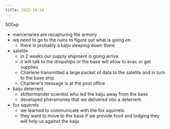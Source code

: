 ```yaml
---
title: 2022-10-18
---
```


500xp
* mercenaries are recapturing hte armory
* we need to go to the ruins to figure out what is going on.
    * there is probably a kaiju sleeping down there.
* satelite
    * in 2 weeks our supply shipment is going arrive.
    * it will talk to the dropships or the base will allow to evac or get supplies. 
    * Charlene transmitted a large packet of data to the satelite and in turn to the base ship
    * Charlene's message is at the post office
* kaiju deterrent
    * skittermander scientist who led the kaiju away from the base 
    * developed pheramones that we delivered into a deterrent. 
* fox squirrels
    * we learned to communicate with the fox squirrels. 
    * they want to move to the base if we provide food and lodging they will help us against the kaiju
